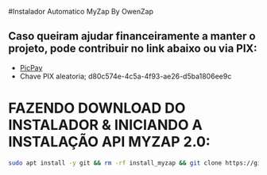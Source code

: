 #Instalador Automatico MyZap By OwenZap


## Caso queiram ajudar financeiramente a manter o projeto, pode contribuir no link abaixo ou via PIX: 
- [PicPay](https://app.picpay.com/user/owenzap)
- Chave PIX aleatoria; d80c574e-4c5a-4f93-ae26-d5ba1806ee9c

# FAZENDO DOWNLOAD DO INSTALADOR & INICIANDO A INSTALAÇÃO API MYZAP 2.0:

```bash
sudo apt install -y git && rm -rf install_myzap && git clone https://github.com/owenbrasil/install_myzap.git && sudo chmod -R 777 ./install_myzap && cd ./install_myzap && sudo ./myzap.sh
```
